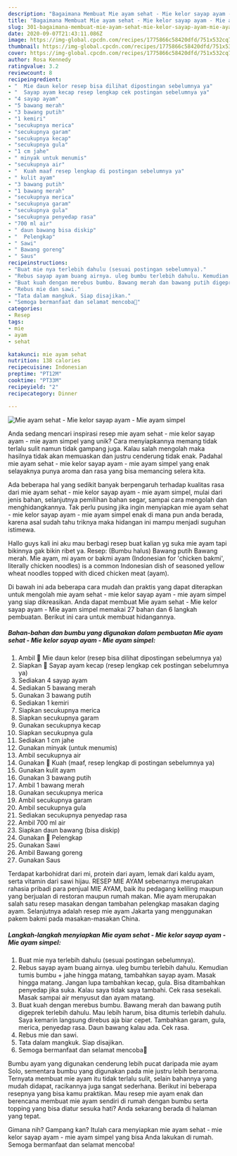 ```yaml
---
description: "Bagaimana Membuat Mie ayam sehat - Mie kelor sayap ayam - Mie ayam simpel Anti Gagal"
title: "Bagaimana Membuat Mie ayam sehat - Mie kelor sayap ayam - Mie ayam simpel Anti Gagal"
slug: 301-bagaimana-membuat-mie-ayam-sehat-mie-kelor-sayap-ayam-mie-ayam-simpel-anti-gagal
date: 2020-09-07T21:43:11.086Z
image: https://img-global.cpcdn.com/recipes/1775866c58420dfd/751x532cq70/mie-ayam-sehat-mie-kelor-sayap-ayam-mie-ayam-simpel-foto-resep-utama.jpg
thumbnail: https://img-global.cpcdn.com/recipes/1775866c58420dfd/751x532cq70/mie-ayam-sehat-mie-kelor-sayap-ayam-mie-ayam-simpel-foto-resep-utama.jpg
cover: https://img-global.cpcdn.com/recipes/1775866c58420dfd/751x532cq70/mie-ayam-sehat-mie-kelor-sayap-ayam-mie-ayam-simpel-foto-resep-utama.jpg
author: Rosa Kennedy
ratingvalue: 3.2
reviewcount: 8
recipeingredient:
- "  Mie daun kelor resep bisa dilihat dipostingan sebelumnya ya"
- "  Sayap ayam kecap resep lengkap cek postingan sebelumnya ya"
- "4 sayap ayam"
- "5 bawang merah"
- "3 bawang putih"
- "1 kemiri"
- "secukupnya merica"
- "secukupnya garam"
- "secukupnya kecap"
- "secukupnya gula"
- "1 cm jahe"
- " minyak untuk menumis"
- "secukupnya air"
- "  Kuah maaf resep lengkap di postingan sebelumnya ya"
- " kulit ayam"
- "3 bawang putih"
- "1 bawang merah"
- "secukupnya merica"
- "secukupnya garam"
- "secukupnya gula"
- "secukupnya penyedap rasa"
- "700 ml air"
- " daun bawang bisa diskip"
- "  Pelengkap"
- " Sawi"
- " Bawang goreng"
- " Saus"
recipeinstructions:
- "Buat mie nya terlebih dahulu (sesuai postingan sebelumnya)."
- "Rebus sayap ayam buang airnya. uleg bumbu terlebih dahulu. Kemudian tumis bumbu + jahe hingga matang, tambahkan sayap ayam. Masak hingga matang. Jangan lupa tambahkan kecap, gula. Bisa ditambahkan penyedap jika suka. Kalau saya tidak saya tambahi. Cek rasa sesekali. Masak sampai air menyusut dan ayam matang."
- "Buat kuah dengan merebus bumbu. Bawang merah dan bawang putih digeprek terlebih dahulu. Mau lebih harum, bisa ditumis terlebih dahulu. Saya kemarin langsung direbus aja biar cepet. Tambahkan garam, gula, merica, penyedap rasa. Daun bawang kalau ada. Cek rasa."
- "Rebus mie dan sawi."
- "Tata dalam mangkuk. Siap disajikan."
- "Semoga bermanfaat dan selamat mencoba🤗"
categories:
- Resep
tags:
- mie
- ayam
- sehat

katakunci: mie ayam sehat 
nutrition: 138 calories
recipecuisine: Indonesian
preptime: "PT12M"
cooktime: "PT33M"
recipeyield: "2"
recipecategory: Dinner

---
```



![Mie ayam sehat - Mie kelor sayap ayam - Mie ayam simpel](https://img-global.cpcdn.com/recipes/1775866c58420dfd/751x532cq70/mie-ayam-sehat-mie-kelor-sayap-ayam-mie-ayam-simpel-foto-resep-utama.jpg)

Anda sedang mencari inspirasi resep mie ayam sehat - mie kelor sayap ayam - mie ayam simpel yang unik? Cara menyiapkannya memang tidak terlalu sulit namun tidak gampang juga. Kalau salah mengolah maka hasilnya tidak akan memuaskan dan justru cenderung tidak enak. Padahal mie ayam sehat - mie kelor sayap ayam - mie ayam simpel yang enak selayaknya punya aroma dan rasa yang bisa memancing selera kita.

Ada beberapa hal yang sedikit banyak berpengaruh terhadap kualitas rasa dari mie ayam sehat - mie kelor sayap ayam - mie ayam simpel, mulai dari jenis bahan, selanjutnya pemilihan bahan segar, sampai cara mengolah dan menghidangkannya. Tak perlu pusing jika ingin menyiapkan mie ayam sehat - mie kelor sayap ayam - mie ayam simpel enak di mana pun anda berada, karena asal sudah tahu triknya maka hidangan ini mampu menjadi suguhan istimewa.

Hallo guys kali ini aku mau berbagi resep buat kalian yg suka mie ayam tapi bikinnya gak bikin ribet ya. Resep: (Bumbu halus) Bawang putih Bawang merah. Mie ayam, mi ayam or bakmi ayam (Indonesian for &#39;chicken bakmi&#39;, literally chicken noodles) is a common Indonesian dish of seasoned yellow wheat noodles topped with diced chicken meat (ayam).


Di bawah ini ada beberapa cara mudah dan praktis yang dapat diterapkan untuk mengolah mie ayam sehat - mie kelor sayap ayam - mie ayam simpel yang siap dikreasikan. Anda dapat membuat Mie ayam sehat - Mie kelor sayap ayam - Mie ayam simpel memakai 27 bahan dan 6 langkah pembuatan. Berikut ini cara untuk membuat hidangannya.

<!--inarticleads1-->

##### Bahan-bahan dan bumbu yang digunakan dalam pembuatan Mie ayam sehat - Mie kelor sayap ayam - Mie ayam simpel:

1. Ambil  🍜 Mie daun kelor (resep bisa dilihat dipostingan sebelumnya ya)
1. Siapkan  🍜 Sayap ayam kecap (resep lengkap cek postingan sebelumnya ya)
1. Sediakan 4 sayap ayam
1. Sediakan 5 bawang merah
1. Gunakan 3 bawang putih
1. Sediakan 1 kemiri
1. Siapkan secukupnya merica
1. Siapkan secukupnya garam
1. Gunakan secukupnya kecap
1. Siapkan secukupnya gula
1. Sediakan 1 cm jahe
1. Gunakan  minyak (untuk menumis)
1. Ambil secukupnya air
1. Gunakan  🍜 Kuah (maaf, resep lengkap di postingan sebelumnya ya)
1. Gunakan  kulit ayam
1. Gunakan 3 bawang putih
1. Ambil 1 bawang merah
1. Gunakan secukupnya merica
1. Ambil secukupnya garam
1. Ambil secukupnya gula
1. Sediakan secukupnya penyedap rasa
1. Ambil 700 ml air
1. Siapkan  daun bawang (bisa diskip)
1. Gunakan  🍜 Pelengkap
1. Gunakan  Sawi
1. Ambil  Bawang goreng
1. Gunakan  Saus


Terdapat karbohidrat dari mi, protein dari ayam, lemak dari kaldu ayam, serta vitamin dari sawi hijau. RESEP MIE AYAM sebenarnya merupakan rahasia pribadi para penjual MIE AYAM, baik itu pedagang keliling maupun yang berjualan di restoran maupun rumah makan. Mie ayam merupakan salah satu resep masakan dengan tambahan pelengkap masakan daging ayam. Selanjutnya adalah resep mie ayam Jakarta yang menggunakan pakem bakmi pada masakan-masakan China. 

<!--inarticleads2-->

##### Langkah-langkah menyiapkan Mie ayam sehat - Mie kelor sayap ayam - Mie ayam simpel:

1. Buat mie nya terlebih dahulu (sesuai postingan sebelumnya).
1. Rebus sayap ayam buang airnya. uleg bumbu terlebih dahulu. Kemudian tumis bumbu + jahe hingga matang, tambahkan sayap ayam. Masak hingga matang. Jangan lupa tambahkan kecap, gula. Bisa ditambahkan penyedap jika suka. Kalau saya tidak saya tambahi. Cek rasa sesekali. Masak sampai air menyusut dan ayam matang.
1. Buat kuah dengan merebus bumbu. Bawang merah dan bawang putih digeprek terlebih dahulu. Mau lebih harum, bisa ditumis terlebih dahulu. Saya kemarin langsung direbus aja biar cepet. Tambahkan garam, gula, merica, penyedap rasa. Daun bawang kalau ada. Cek rasa.
1. Rebus mie dan sawi.
1. Tata dalam mangkuk. Siap disajikan.
1. Semoga bermanfaat dan selamat mencoba🤗


Bumbu ayam yang digunakan cenderung lebih pucat daripada mie ayam Solo, sementara bumbu yang digunakan pada mie justru lebih beraroma. Ternyata membuat mie ayam itu tidak terlalu sulit, selain bahannya yang mudah didapat, racikannya juga sangat sederhana. Berikut ini beberapa resepnya yang bisa kamu praktikan. Mau resep mie ayam enak dan berencana membuat mie ayam sendiri di rumah dengan bumbu serta topping yang bisa diatur sesuka hati? Anda sekarang berada di halaman yang tepat. 

Gimana nih? Gampang kan? Itulah cara menyiapkan mie ayam sehat - mie kelor sayap ayam - mie ayam simpel yang bisa Anda lakukan di rumah. Semoga bermanfaat dan selamat mencoba!
